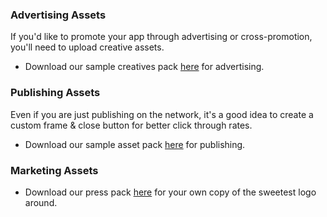 ### Advertising Assets

If you'd like to promote your app through advertising or cross-promotion, you'll need to upload creative assets.
- Download our sample creatives pack [here](https://s3.amazonaws.com/chartboost/interstitials/ChartboostExampleAds.zip) for advertising.

### Publishing Assets

Even if you are just publishing on the network, it's a good idea to create a custom frame &amp; close button for better click through rates.
- Download our sample asset pack [here](https://s3.amazonaws.com/chartboost/interstitials/ChartboostFrames.zip) for publishing.

### Marketing Assets

- Download our press pack [here](https://s3.amazonaws.com/chartboost/web/marketing/ChartboostPressKit.zip) for your own copy of the sweetest logo around.
